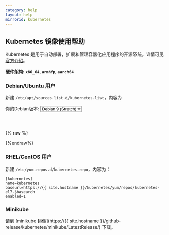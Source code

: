 ```yaml
---
category: help
layout: help
mirrorid: kubernetes
---
```


## Kubernetes 镜像使用帮助

Kubernetes 是用于自动部署，扩展和管理容器化应用程序的开源系统。详情可见 [官方介绍](https://kubernetes.io/zh/)。

**硬件架构: `x86_64`, `armhfp`, `aarch64`**

### Debian/Ubuntu 用户


新建 `/etc/apt/sources.list.d/kubernetes.list`，内容为


<form class="form-inline">
<div class="form-group">
	<label>你的Debian版本: </label>
	<select class="form-control release-select" data-template="#apt-template" data-target="#apt-content">
		<option data-os="ubuntu" data-release="trusty">Ubuntu 14.04 LTS</option>
		<option data-os="ubuntu" data-release="xenial">Ubuntu 16.04 LTS</option>
		<option data-os="debian" data-release="jessie">Debian 8 (Jessie)</option>
		<option data-os="debian" data-release="stretch" selected>Debian 9 (Stretch)</option>
</select>
</div>
</form>

<p></p>
<pre>
<code id="apt-content">
</code>
</pre>


{% raw %}
<script id="apt-template" type="x-tmpl-markup">
deb https://{%endraw%}{{ site.hostname }}{%raw%}/kubernetes/apt kubernetes-{{release_name}} main
</script>
{%endraw%}


### RHEL/CentOS 用户

新建 `/etc/yum.repos.d/kubernetes.repo`，内容为：

```
[kubernetes]
name=kubernetes
baseurl=https://{{ site.hostname }}/kubernetes/yum/repos/kubernetes-el7-$basearch
enabled=1
```

### Minikube

请到 [minikube 镜像](https://{{ site.hostname }}/github-release/kubernetes/minikube/LatestRelease/) 下载。
